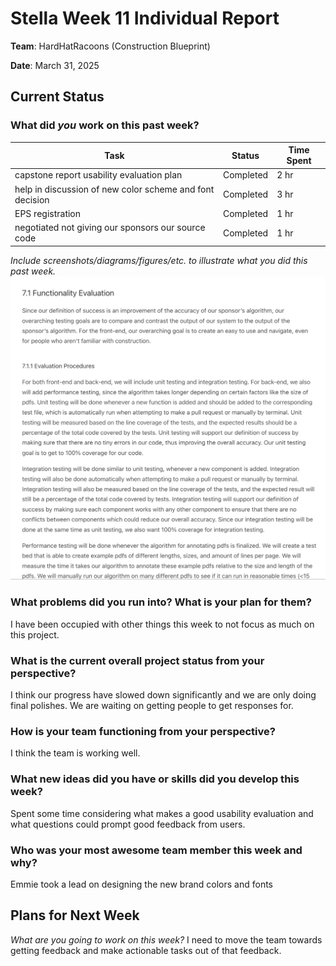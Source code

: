# Stella Week 11 Individual Report

**Team**: HardHatRacoons (Construction Blueprint)

**Date**: March 31, 2025

## Current Status

### What did _you_ work on this past week?

| Task                                                     | Status    | Time Spent |
| -------------------------------------------------------- | --------- | ---------- |
| capstone report usability evaluation plan                | Completed | 2 hr       |
| help in discussion of new color scheme and font decision | Completed | 3 hr       |
| EPS registration                                         | Completed | 1 hr       |
| negotiated not giving our sponsors our source code       | Completed | 1 hr       |

_Include screenshots/diagrams/figures/etc. to illustrate what you did this past week._
![Evaluation](images/stella-evaluation.png)

### What problems did you run into? What is your plan for them?

I have been occupied with other things this week to not focus as much on this project. 

### What is the current overall project status from your perspective?

I think our progress have slowed down significantly and we are only doing final polishes. We are waiting on getting people to get responses for. 

### How is your team functioning from your perspective?

I think the team is working well. 

### What new ideas did you have or skills did you develop this week?

Spent some time considering what makes a good usability evaluation and what questions could prompt good feedback from users. 

### Who was your most awesome team member this week and why?

Emmie took a lead on designing the new brand colors and fonts

## Plans for Next Week

_What are you going to work on this week?_
I need to move the team towards getting feedback and make actionable tasks out of that feedback. 
